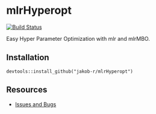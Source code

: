 # mlrHyperopt

[![Build Status](https://travis-ci.org/jakob-r/mlrHyperopt.svg?branch=master)](https://travis-ci.org/jakob-r/mlrHyperopt)

Easy Hyper Parameter Optimization with mlr and mlrMBO.

## Installation
```{r}
devtools::install_github("jakob-r/mlrHyperopt")
```

## Resources
* [Issues and Bugs](https://github.com/jakob-r/mlrHyperopt/issues)